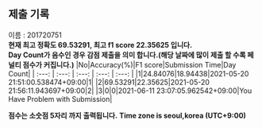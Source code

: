 


  
## 제출 기록  
이름 : 201720751  
**현재 최고 정확도 69.53291, 최고 f1 score 22.35625 입니다.**  
**Day Count가 음수인 경우 감점 제출을 의미 합니다.(해당 날짜에 많이 제출 할 수록 페널티 점수가 커집니다.)**
|No|Accuracy(%)|F1 score|Submission Time|Day Count|
| :---: | :---: | :---: | :---: | :---: |
|1|24.84076|18.94438|2021-05-20 21:51:00.538474+09:00|1|
|2|69.53291|22.35625|2021-05-20 21:56:11.943697+09:00|2|
|3|0|0|2021-06-11 23:07:05.962542+09:00|You Have Problem with Submission|


**점수는 소숫점 5자리 까지 출력됩니다.**
**Time zone is seoul,korea (UTC+9:00)**

